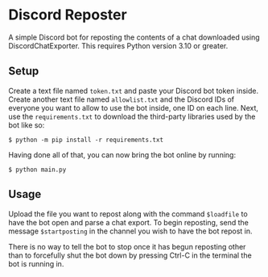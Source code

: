 # Discord Reposter

A simple Discord bot for reposting the contents of a chat downloaded using
DiscordChatExporter. This requires Python version 3.10 or greater.

## Setup

Create a text file named `token.txt` and paste your Discord bot token inside.
Create another text file named `allowlist.txt` and the Discord IDs of everyone
you want to allow to use the bot inside, one ID on each line. Next, use the
`requirements.txt` to download the third-party libraries used by the bot like
so:

```
$ python -m pip install -r requirements.txt
```

Having done all of that, you can now bring the bot online by running:

```
$ python main.py
```

## Usage

Upload the file you want to repost along with the command `$loadfile` to have
the bot open and parse a chat export. To begin reposting, send the message
`$startposting` in the channel you wish to have the bot repost in.

There is no way to tell the bot to stop once it has begun reposting other
than to forcefully shut the bot down by pressing Ctrl-C in the terminal
the bot is running in.
